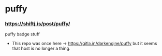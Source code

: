 # puffy
### https://shiftj.is/post/puffy/
puffy badge stuff
- This repo was once here -> https://gitla.in/darkengine/puffy but it seems that host is no longer a thing.

